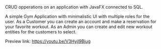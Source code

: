 CRUD opperations on an application with JavaFX connected to SQL.

A simple Gym Application with minimalistic UI with multiple roles for the user.
As a Customer you can create an account and make a reservation for your favorite workout. As an Admin you can create and edit new workout entities for the customers to select.

Preview link: https://youtu.be/V3Hyjl9Bjug
